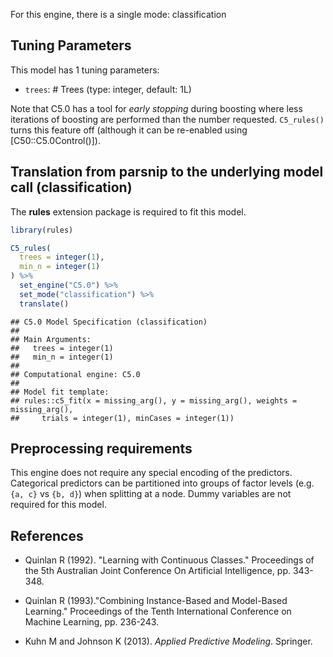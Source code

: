 


For this engine, there is a single mode: classification

## Tuning Parameters



This model has 1 tuning parameters:

- `trees`: # Trees (type: integer, default: 1L)

Note that C5.0 has a tool for _early stopping_ during boosting where less iterations of boosting are performed than the number requested. `C5_rules()` turns this feature off (although it can be re-enabled using [C50::C5.0Control()]).

## Translation from parsnip to the underlying model call  (classification)

The **rules** extension package is required to fit this model.


```r
library(rules)

C5_rules(
  trees = integer(1),
  min_n = integer(1)
) %>%
  set_engine("C5.0") %>%
  set_mode("classification") %>%
  translate()
```

```
## C5.0 Model Specification (classification)
## 
## Main Arguments:
##   trees = integer(1)
##   min_n = integer(1)
## 
## Computational engine: C5.0 
## 
## Model fit template:
## rules::c5_fit(x = missing_arg(), y = missing_arg(), weights = missing_arg(), 
##     trials = integer(1), minCases = integer(1))
```

## Preprocessing requirements


This engine does not require any special encoding of the predictors. Categorical predictors can be partitioned into groups of factor levels (e.g. `{a, c}` vs `{b, d}`) when splitting at a node. Dummy variables are not required for this model. 

## References

 - Quinlan R (1992). "Learning with Continuous Classes." Proceedings of the 5th Australian Joint Conference On Artificial Intelligence, pp. 343-348.

 - Quinlan R (1993)."Combining Instance-Based and Model-Based Learning." Proceedings of the Tenth International Conference on Machine Learning, pp. 236-243.

 - Kuhn M and Johnson K (2013). _Applied Predictive Modeling_. Springer.
